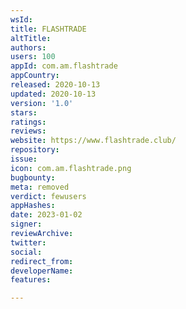 ```yaml
---
wsId: 
title: FLASHTRADE
altTitle: 
authors: 
users: 100
appId: com.am.flashtrade
appCountry: 
released: 2020-10-13
updated: 2020-10-13
version: '1.0'
stars: 
ratings: 
reviews: 
website: https://www.flashtrade.club/
repository: 
issue: 
icon: com.am.flashtrade.png
bugbounty: 
meta: removed
verdict: fewusers
appHashes: 
date: 2023-01-02
signer: 
reviewArchive: 
twitter: 
social: 
redirect_from: 
developerName: 
features: 

---
```


